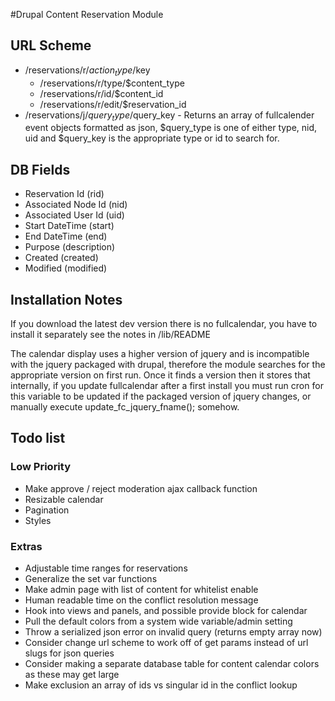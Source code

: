 #Drupal Content Reservation Module

## URL Scheme
* /reservations/r/$action_type/$key
	* /reservations/r/type/$content_type
	* /reservations/r/id/$content_id
	* /reservations/r/edit/$reservation_id
* /reservations/j/$query_type/$query_key - Returns an array of fullcalender event objects formatted as json, $query_type is one of either type, nid, uid and $query_key is the appropriate type or id to search for.

## DB Fields
* Reservation Id (rid)
* Associated Node Id (nid)
* Associated User Id (uid)
* Start DateTime (start)
* End DateTime (end)
* Purpose (description)
* Created (created)
* Modified (modified)

## Installation Notes
If you download the latest dev version there is no fullcalendar, you have
to install it separately see the notes in /lib/README

The calendar display uses a higher version of jquery and is incompatible with 
the jquery packaged with drupal, therefore the module searches for the appropriate
version on first run. Once it finds a version then it stores that internally,
if you update fullcalendar after a first install you must run cron for this
variable to be updated if the packaged version of jquery changes, or manually
execute update_fc_jquery_fname(); somehow.

## Todo list

### Low Priority
* Make approve / reject moderation ajax callback function
* Resizable calendar
* Pagination
* Styles

### Extras
* Adjustable time ranges for reservations
* Generalize the set var functions
* Make admin page with list of content for whitelist enable
* Human readable time on the conflict resolution message
* Hook into views and panels, and possible provide block for calendar
* Pull the default colors from a system wide variable/admin setting
* Throw a serialized json error on invalid query (returns empty array now)
* Consider change url scheme to work off of get params instead of url slugs for json queries
* Consider making a separate database table for content calendar colors as these may get large
* Make exclusion an array of ids vs singular id in the conflict lookup
